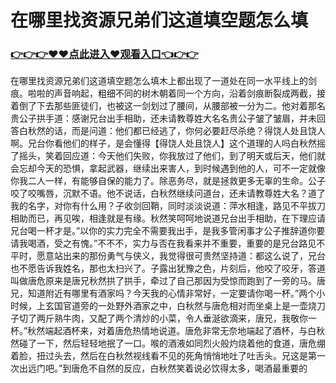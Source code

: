 # 在哪里找资源兄弟们这道填空题怎么填

### <a href="https://github.com/uytyr/gfry/issues/1">👉👉👉♥♥点此进入♥观看入口👈👉👉</a>
在哪里找资源兄弟们这道填空题怎么填木上都出现了一道处在同一水平线上的剑痕。啦啦的声音响起，粗细不同的树木朝着同一个方向，沿着剑痕断裂成两截，接着倒了下去那些匪徒们，也被这一剑划过了腰间，从腰部被一分为二。他对着那名贵公子拱手道：感谢兄台出手相助，还未请教尊姓大名名贵公子皱了皱眉，并未回答白秋然的话，而是问道：他们都已经逃了，你何必要赶尽杀绝？得饶人处且饶人啊。兄台你看他们的样子，是会懂得【得饶人处且饶人】这个道理的人吗白秋然摇了摇头，笑着回应道：今天他们失败，你我放过了他们，到了明天或后天，他们就会忘却今天的恐惧，拿起武器，继续出来害人，到时候遇到他的人，可不一定就像你我二人一样，有能够自保的能力了。除恶务尽，就是拯救更多无辜的生命。公子咬了咬嘴唇，沉默不语。他不说话，白秋然继续问道台，还未请教尊姓大名？道了我的名字，对你有什么用？子收剑回鞘，同时淡淡说道：萍水相逢，路见不平拔刀相助而已，再见唉，相逢就是有缘。秋然笑呵呵地说道兄台出手相助，在下理应请兄台喝一杯才是。”以你的实力完全不需要我出手，是我多管闲事才公子推辞道你要请我喝酒，受之有愧。”不不不，实力与否在我看来并不重要，重要的是兄台路见不平时，愿意站出来的那份勇气与侠义，我觉得很可贵然坚持道：都这么说了，兄台也不愿告诉我姓名，那也太扫兴了。子露出犹豫之色，片刻后，他咬了咬牙，答道叫做唐危原来是唐兄秋然拱了拱手，牵过了自己那因为受惊而跑到了一旁的马。唐兄，知道附近有哪里有酒家吗？今天我的心情非常好，一定要请你喝一杯。”两个小时候，上玄国官道旁的一处野外酒家之中，白秋然与唐危相对而坐桌上是一壶烧刀子切了两斤熟牛肉，又配了两个清炒的小菜，令人垂涎欲滴来，唐兄，我敬你一杯。”秋然端起酒杯来，对着唐危热情地说道。唐危非常无奈地端起了酒杯，与白秋然碰了一下，然后轻轻地抿了一口。喉的酒液如同烈火般灼烧着他的食道，唐危绷着脸，扭过头去，然后在白秋然视线看不见的死角悄悄地吐了吐舌头。兄这是第一次出远门吧。”到唐危不自然的反应，白秋然笑着说必饮得太多，喝酒最重要的
